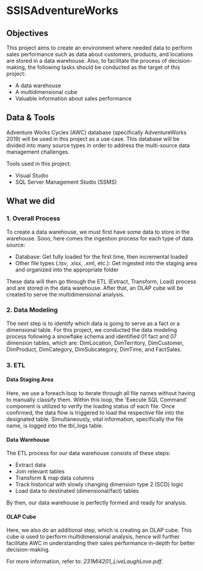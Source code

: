 # SSISAdventureWorks

## Objectives
This project aims to create an environment where needed data to perform sales performance such as data about customers, products, and locations are stored in a data warehouse. Also, to facilitate the process of decision-making, the following tasks should be conducted as the target of this project:
- A data warehouse
- A multidimensional cube
- Valuable information about sales performance

## Data & Tools
Adventure Works Cycles (AWC) database (specifically AdventureWorks 2019) will be used in this project as a use case. This database will be divided into many source types in order to address the multi-source data management challenges.

Tools used in this project:
- Visual Studio
- SQL Server Management Studio (SSMS)

## What we did
### 1. Overall Process
To create a data warehouse, we must first have some data to store in the warehouse. Sooo, here comes the ingestion process for each type of data source:
- Database: Get fully loaded for the first time, then incremental loaded
- Other file types (.tsv, .xlsx, .xml, etc.): Get ingested into the staging area and organized into the appropriate folder

These data will then go through the ETL (Extract, Transform, Load) process and are stored in the data warehouse. After that, an OLAP cube will be created to serve the multidimensional analysis.

### 2. Data Modeling
The next step is to identify which data is going to serve as a fact or a dimensional table. For this project, we conducted the data modeling process following a snowflake schema and identified 01 fact and 07 dimension tables, which are: DimLocation, DimTerritory, DimCustomer, DimProduct, DimCategory, DimSubcategory, DimTime, and FactSales.

### 3. ETL
#### Data Staging Area
Here, we use a foreach loop to iterate through all file names without having to manually classify them. Within this loop, the 'Execute SQL Command' component is utilized to verify the
loading status of each file. Once confirmed, the data flow is triggered to load the respective file into the designated table. Simultaneously, vital information, specifically the file name, is logged into the tbl_logs table. 

#### Data Warehouse
The ETL process for our data warehouse consists of these steps:
- Extract data
- Join relevant tables
- Transform & map data columns
- Track historical with slowly changing dimension type 2 (SCD) logic
- Load data to destinated (dimensional/fact) tables

By then, our data warehouse is perfectly formed and ready for analysis.

#### OLAP Cube
Here, we also do an additional step, which is creating an OLAP cube. This cube is used to perform multidimensional analysis, hence will further facilitate AWC in understanding their sales performance in-depth for better decision-making.

For more information, refer to: *231MI4201_LiveLaughLove.pdf*.
